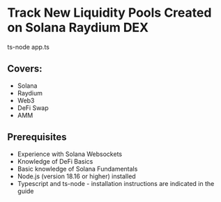# Track New Liquidity Pools Created on Solana Raydium DEX
ts-node app.ts

## Covers:
* Solana
* Raydium
* Web3
* DeFi Swap
* AMM


## Prerequisites
* Experience with Solana Websockets
* Knowledge of DeFi Basics
* Basic knowledge of Solana Fundamentals
* Node.js (version 18.16 or higher) installed
* Typescript and ts-node - installation instructions are indicated in the guide
